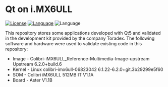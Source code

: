 # Qt on i.MX6ULL

[![License](https://img.shields.io/badge/License-MIT-blue.svg)](https://shields.io/) [![Language](https://img.shields.io/badge/Made%20with-C++-blue.svg)](https://shields.io/) ![Language](https://img.shields.io/badge/Qt-5.15-41cd52.svg)


This repository stores some applications developed with Qt5 and validated in the development kit provided by the company Toradex. The following software and hardware were used to validate existing code in this repository:

* Image - Colibri-iMX6ULL_Reference-Multimedia-Image-upstream Upstream 6.2.0+build.6
* Kernel - Linux colibri-imx6ull-06823042 6.1.22-6.2.0+git.3b29299e5f60
* SOM - Colibri iMX6ULL 512MB IT V1.1A
* Board - Aster V1.1B
